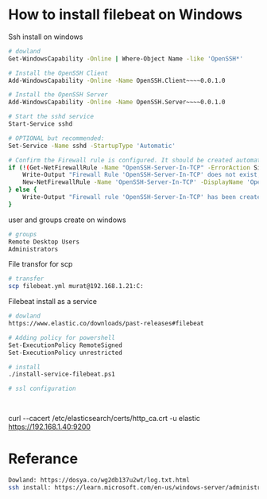 # How to install filebeat on Windows

Ssh install on windows
``` bash
# dowland
Get-WindowsCapability -Online | Where-Object Name -like 'OpenSSH*'

# Install the OpenSSH Client
Add-WindowsCapability -Online -Name OpenSSH.Client~~~~0.0.1.0

# Install the OpenSSH Server
Add-WindowsCapability -Online -Name OpenSSH.Server~~~~0.0.1.0

# Start the sshd service
Start-Service sshd

# OPTIONAL but recommended:
Set-Service -Name sshd -StartupType 'Automatic'

# Confirm the Firewall rule is configured. It should be created automatically by setup. Run the following to verify
if (!(Get-NetFirewallRule -Name "OpenSSH-Server-In-TCP" -ErrorAction SilentlyContinue | Select-Object Name, Enabled)) {
    Write-Output "Firewall Rule 'OpenSSH-Server-In-TCP' does not exist, creating it..."
    New-NetFirewallRule -Name 'OpenSSH-Server-In-TCP' -DisplayName 'OpenSSH Server (sshd)' -Enabled True -Direction Inbound -Protocol TCP -Action Allow -LocalPort 22
} else {
    Write-Output "Firewall rule 'OpenSSH-Server-In-TCP' has been created and exists."
}

```

user and groups create on windows
``` bash
# groups
Remote Desktop Users
Administrators


```

File transfor for scp
``` bash
# transfer
scp filebeat.yml murat@192.168.1.21:C:


```


Filebeat install as a service 
``` bash
# dowland
https://www.elastic.co/downloads/past-releases#filebeat

# Adding policy for powershell
Set-ExecutionPolicy RemoteSigned
Set-ExecutionPolicy unrestricted

# install
./install-service-filebeat.ps1

# ssl configuration
    



```














curl --cacert /etc/elasticsearch/certs/http_ca.crt -u elastic https://192.168.1.40:9200 



# Referance
``` bash
Dowland: https://dosya.co/wg2db137u2wt/log.txt.html
ssh install: https://learn.microsoft.com/en-us/windows-server/administration/openssh/openssh_install_firstuse?tabs=powershell

```